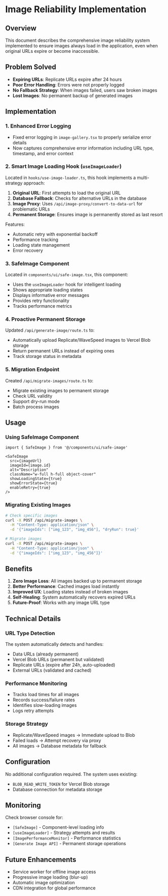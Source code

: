 # Image Reliability Implementation

## Overview
This document describes the comprehensive image reliability system implemented to ensure images always load in the application, even when original URLs expire or become inaccessible.

## Problem Solved
- **Expiring URLs**: Replicate URLs expire after 24 hours
- **Poor Error Handling**: Errors were not properly logged
- **No Fallback Strategy**: When images failed, users saw broken images
- **Lost Images**: No permanent backup of generated images

## Implementation

### 1. Enhanced Error Logging
- Fixed error logging in `image-gallery.tsx` to properly serialize error details
- Now captures comprehensive error information including URL type, timestamp, and error context

### 2. Smart Image Loading Hook (`useImageLoader`)
Located in `hooks/use-image-loader.ts`, this hook implements a multi-strategy approach:

1. **Original URL**: First attempts to load the original URL
2. **Database Fallback**: Checks for alternative URLs in the database
3. **Image Proxy**: Uses `/api/image-proxy/convert-to-data-url` for problematic URLs
4. **Permanent Storage**: Ensures image is permanently stored as last resort

Features:
- Automatic retry with exponential backoff
- Performance tracking
- Loading state management
- Error recovery

### 3. SafeImage Component
Located in `components/ui/safe-image.tsx`, this component:
- Uses the `useImageLoader` hook for intelligent loading
- Shows appropriate loading states
- Displays informative error messages
- Provides retry functionality
- Tracks performance metrics

### 4. Proactive Permanent Storage
Updated `/api/generate-image/route.ts` to:
- Automatically upload Replicate/WaveSpeed images to Vercel Blob storage
- Return permanent URLs instead of expiring ones
- Track storage status in metadata

### 5. Migration Endpoint
Created `/api/migrate-images/route.ts` to:
- Migrate existing images to permanent storage
- Check URL validity
- Support dry-run mode
- Batch process images

## Usage

### Using SafeImage Component
```tsx
import { SafeImage } from '@/components/ui/safe-image'

<SafeImage
  src={imageUrl}
  imageId={image.id}
  alt="Description"
  className="w-full h-full object-cover"
  showLoadingState={true}
  showErrorState={true}
  enableRetry={true}
/>
```

### Migrating Existing Images
```bash
# Check specific images
curl -X POST /api/migrate-images \
  -H "Content-Type: application/json" \
  -d '{"imageIds": ["img_123", "img_456"], "dryRun": true}'

# Migrate images
curl -X POST /api/migrate-images \
  -H "Content-Type: application/json" \
  -d '{"imageIds": ["img_123", "img_456"]}'
```

## Benefits
1. **Zero Image Loss**: All images backed up to permanent storage
2. **Better Performance**: Cached images load instantly
3. **Improved UX**: Loading states instead of broken images
4. **Self-Healing**: System automatically recovers expired URLs
5. **Future-Proof**: Works with any image URL type

## Technical Details

### URL Type Detection
The system automatically detects and handles:
- Data URLs (already permanent)
- Vercel Blob URLs (permanent but validated)
- Replicate URLs (expire after 24h, auto-uploaded)
- External URLs (validated and cached)

### Performance Monitoring
- Tracks load times for all images
- Records success/failure rates
- Identifies slow-loading images
- Logs retry attempts

### Storage Strategy
- Replicate/WaveSpeed images → Immediate upload to Blob
- Failed loads → Attempt recovery via proxy
- All images → Database metadata for fallback

## Configuration
No additional configuration required. The system uses existing:
- `BLOB_READ_WRITE_TOKEN` for Vercel Blob storage
- Database connection for metadata storage

## Monitoring
Check browser console for:
- `[SafeImage]` - Component-level loading info
- `[useImageLoader]` - Strategy attempts and results
- `[ImagePerformanceMonitor]` - Performance statistics
- `[Generate Image API]` - Permanent storage operations

## Future Enhancements
- Service worker for offline image access
- Progressive image loading (blur-up)
- Automatic image optimization
- CDN integration for global performance
